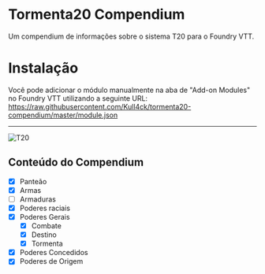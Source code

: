 # Tormenta20 Compendium

Um compendium de informações sobre o sistema T20 para o Foundry VTT.

# Instalação

Você pode adicionar o módulo manualmente na aba de "Add-on Modules" no Foundry VTT utilizando a seguinte URL:
https://raw.githubusercontent.com/Kull4ck/tormenta20-compendium/master/module.json

---

![T20](https://tormentarpg.com.br/wp-content/uploads/2020/05/Logo-Tormenta20.png)

## Conteúdo do Compendium
- [x] Panteão
- [x] Armas
- [ ] Armaduras
- [x] Poderes raciais
- [x] Poderes Gerais
    - [x] Combate
    - [x] Destino
    - [x] Tormenta
- [x] Poderes Concedidos
- [x] Poderes de Origem
